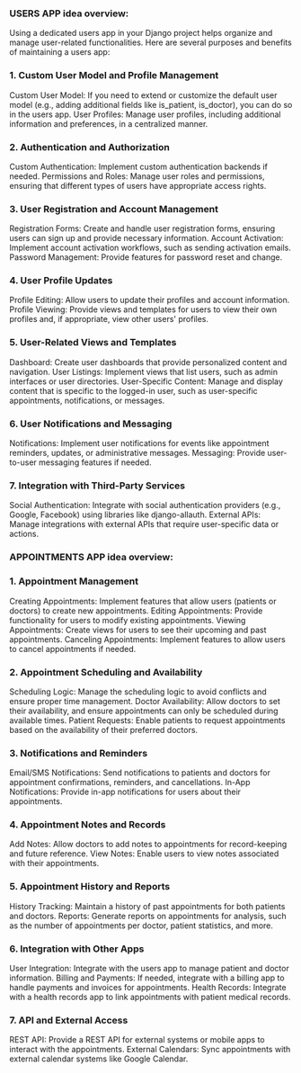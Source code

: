 ### USERS APP idea overview:

Using a dedicated users app in your Django project helps organize and manage user-related functionalities. Here are several purposes and benefits of maintaining a users app:

### 1. Custom User Model and Profile Management
Custom User Model: If you need to extend or customize the default user model (e.g., adding additional fields like is_patient, is_doctor), you can do so in the users app.
User Profiles: Manage user profiles, including additional information and preferences, in a centralized manner.
### 2. Authentication and Authorization
Custom Authentication: Implement custom authentication backends if needed.
Permissions and Roles: Manage user roles and permissions, ensuring that different types of users have appropriate access rights.
### 3. User Registration and Account Management
Registration Forms: Create and handle user registration forms, ensuring users can sign up and provide necessary information.
Account Activation: Implement account activation workflows, such as sending activation emails.
Password Management: Provide features for password reset and change.
### 4. User Profile Updates
Profile Editing: Allow users to update their profiles and account information.
Profile Viewing: Provide views and templates for users to view their own profiles and, if appropriate, view other users' profiles.
### 5. User-Related Views and Templates
Dashboard: Create user dashboards that provide personalized content and navigation.
User Listings: Implement views that list users, such as admin interfaces or user directories.
User-Specific Content: Manage and display content that is specific to the logged-in user, such as user-specific appointments, notifications, or messages.
### 6. User Notifications and Messaging
Notifications: Implement user notifications for events like appointment reminders, updates, or administrative messages.
Messaging: Provide user-to-user messaging features if needed.
### 7. Integration with Third-Party Services
Social Authentication: Integrate with social authentication providers (e.g., Google, Facebook) using libraries like django-allauth.
External APIs: Manage integrations with external APIs that require user-specific data or actions.

### APPOINTMENTS APP idea overview:

### 1. Appointment Management
Creating Appointments: Implement features that allow users (patients or doctors) to create new appointments.
Editing Appointments: Provide functionality for users to modify existing appointments.
Viewing Appointments: Create views for users to see their upcoming and past appointments.
Canceling Appointments: Implement features to allow users to cancel appointments if needed.
### 2. Appointment Scheduling and Availability
Scheduling Logic: Manage the scheduling logic to avoid conflicts and ensure proper time management.
Doctor Availability: Allow doctors to set their availability, and ensure appointments can only be scheduled during available times.
Patient Requests: Enable patients to request appointments based on the availability of their preferred doctors.
### 3. Notifications and Reminders
Email/SMS Notifications: Send notifications to patients and doctors for appointment confirmations, reminders, and cancellations.
In-App Notifications: Provide in-app notifications for users about their appointments.
### 4. Appointment Notes and Records
Add Notes: Allow doctors to add notes to appointments for record-keeping and future reference.
View Notes: Enable users to view notes associated with their appointments.
### 5. Appointment History and Reports
History Tracking: Maintain a history of past appointments for both patients and doctors.
Reports: Generate reports on appointments for analysis, such as the number of appointments per doctor, patient statistics, and more.
### 6. Integration with Other Apps
User Integration: Integrate with the users app to manage patient and doctor information.
Billing and Payments: If needed, integrate with a billing app to handle payments and invoices for appointments.
Health Records: Integrate with a health records app to link appointments with patient medical records.
### 7. API and External Access
REST API: Provide a REST API for external systems or mobile apps to interact with the appointments.
External Calendars: Sync appointments with external calendar systems like Google Calendar.